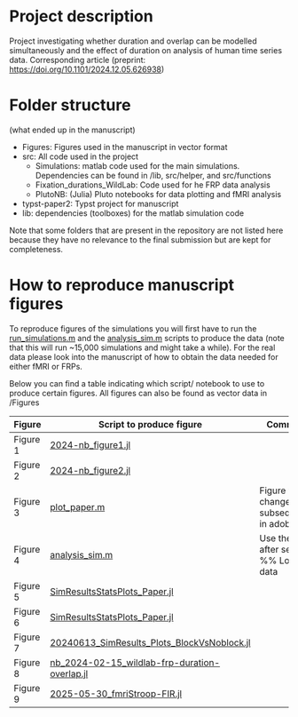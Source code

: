 # Project description

Project investigating whether duration and overlap can be modelled simultaneously and the effect of duration on analysis of human time series data. Corresponding article (preprint: https://doi.org/10.1101/2024.12.05.626938)

# Folder structure
(what ended up in the manuscript)
- Figures: Figures used in the manuscript in vector format
- src: All code used in the project
  - Simulations: matlab code used for the main simulations. Dependencies can be found in /lib, src/helper, and src/functions
  - Fixation_durations_WildLab: Code used for he FRP data analysis
  - PlutoNB: (Julia) Pluto notebooks for data plotting and fMRI analysis
- typst-paper2: Typst project for manuscript
- lib: dependencies (toolboxes) for the matlab simulation code

Note that some folders that are present in the repository are not listed here because they have no relevance to the final submission but are kept for completeness.

# How to reproduce manuscript figures

To reproduce figures of the simulations you will first have to run the [run_simulations.m](https://github.com/s-ccs/unfold_duration/blob/master/src/Simulations/run_simulations.m) and the [analysis_sim.m](https://github.com/s-ccs/unfold_duration/blob/master/src/Simulations/analysis_sim.m) scripts to produce the data (note that this will run ~15,000 simulations and might take a while). For the real data please look into the manuscript of how to obtain the data needed for either fMRI or FRPs.

Below you can find a table indicating which script/ notebook to use to produce certain figures. All figures can also be found as vector data in /Figures

| Figure | Script to produce figure | Comment
|-|-|-|
|Figure 1 | [2024-nb_figure1.jl](https://github.com/s-ccs/unfold_duration/blob/master/src/PlutoNB/2024-nb_figure1.jl) | |
|Figure 2 | [2024-nb_figure2.jl](https://github.com/s-ccs/unfold_duration/blob/master/src/PlutoNB/2024-nb_figure2.jl) | |
|Figure 3 | [plot_paper.m](https://github.com/s-ccs/unfold_duration/blob/master/src/Simulations/plot_paper.m) | Figure was changed subsequently in adobe |
|Figure 4 | [analysis_sim.m](https://github.com/s-ccs/unfold_duration/blob/master/src/Simulations/analysis_sim.m) | Use the code after section %% Load data |
|Figure 5 | [SimResultsStatsPlots_Paper.jl](https://github.com/s-ccs/unfold_duration/blob/master/src/PlutoNB/SimResultsStatsPlots_Paper.jl) | |
|Figure 6 | [SimResultsStatsPlots_Paper.jl](https://github.com/s-ccs/unfold_duration/blob/master/src/PlutoNB/SimResultsStatsPlots_Paper.jl) | |
|Figure 7 | [20240613_SimResults_Plots_BlockVsNoblock.jl](https://github.com/s-ccs/unfold_duration/blob/master/src/PlutoNB/20240613_SimResults_Plots_BlockVsNoblock.jl) | |
|Figure 8 | [nb_2024-02-15_wildlab-frp-duration-overlap.jl](https://github.com/s-ccs/unfold_duration/blob/master/nb_2024-02-15_wildlab-frp-duration-overlap.jl) | |
|Figure 9 | [2025-05-30_fmriStroop-FIR.jl](https://github.com/s-ccs/unfold_duration/blob/master/src/PlutoNB/2025-05-30_fmriStroop-FIR.jl) | |
